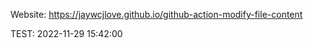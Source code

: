 Website: https://jaywcjlove.github.io/github-action-modify-file-content  

TEST: <!--GAMFC-->2022-11-29 15:42:00<!--GAMFC-END-->

